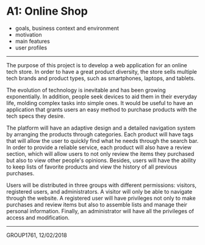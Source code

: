 # A1: Online Shop
 
* goals, business context and environment
* motivation
* main features
* user profiles
 
***
The purpose of this project is to develop a web application for an online tech store. In order to have a great product diversity, the store sells multiple tech brands and product types, such as smartphones, laptops, and tablets.

The evolution of technology is inevitable and has been growing exponentially. In addition, people seek devices to aid them in their everyday life, molding complex tasks into simple ones. It would be useful to have an application that grants users an easy method to purchase products with the tech specs they desire.

The platform will have an adaptive design and a detailed navigation system by arranging the products through categories. Each product will have tags that will allow the user to quickly find what he needs through the search bar. In order to provide a reliable service, each product will also have a review section, which will allow users to not only review the items they purchased but also to view other people's opinions. Besides, users will have the ability to keep lists of favorite products and view the history of all previous purchases.

Users will be distributed in three groups with different permissions: visitors, registered users, and administrators. A visitor will only be able to navigate through the website. A registered user will have privileges not only to make purchases and review items but also to assemble lists and manage their personal information. Finally, an administrator will have all the privileges of access and modification.
 
***
 
GROUP1761, 12/02/2018
